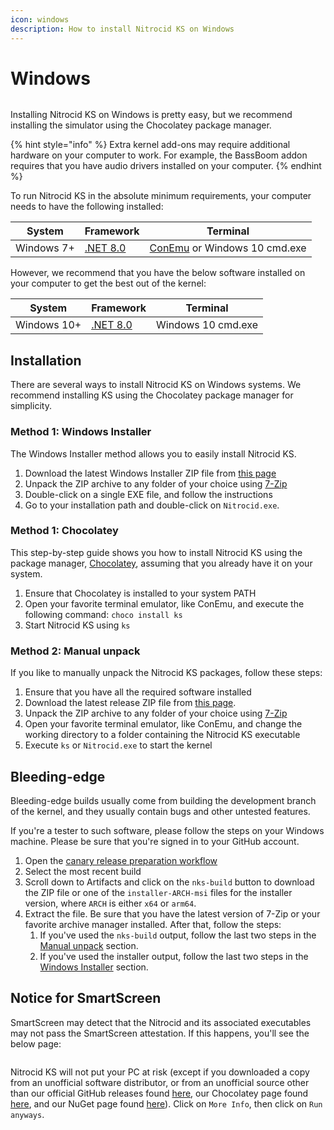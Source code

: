 ```yaml
---
icon: windows
description: How to install Nitrocid KS on Windows
---
```


# Windows

<figure><img src="https://github.com/Aptivi-Stable-Docs/nks-manual-0.1.0/blob/main/.gitbook/assets/001-welcome.png" alt=""><figcaption></figcaption></figure>

Installing Nitrocid KS on Windows is pretty easy, but we recommend installing the simulator using the Chocolatey package manager.

{% hint style="info" %}
Extra kernel add-ons may require additional hardware on your computer to work. For example, the BassBoom addon requires that you have audio drivers installed on your computer.
{% endhint %}

To run Nitrocid KS in the absolute minimum requirements, your computer needs to have the following installed:

| System     | Framework                                                          | Terminal                                                  |
| ---------- | ------------------------------------------------------------------ | --------------------------------------------------------- |
| Windows 7+ | [.NET 8.0](https://dotnet.microsoft.com/en-us/download/dotnet/8.0) | [ConEmu](https://conemu.github.io/) or Windows 10 cmd.exe |

However, we recommend that you have the below software installed on your computer to get the best out of the kernel:

| System      | Framework                                                          | Terminal           |
| ----------- | ------------------------------------------------------------------ | ------------------ |
| Windows 10+ | [.NET 8.0](https://dotnet.microsoft.com/en-us/download/dotnet/8.0) | Windows 10 cmd.exe |

## Installation

There are several ways to install Nitrocid KS on Windows systems. We recommend installing KS using the Chocolatey package manager for simplicity.

### Method 1: Windows Installer <a href="#method-1-windows-installer" id="method-1-windows-installer"></a>

The Windows Installer method allows you to easily install Nitrocid KS.

1. Download the latest Windows Installer ZIP file from [this page](https://github.com/Aptivi/Kernel-Simulator/releases)
2. Unpack the ZIP archive to any folder of your choice using [7-Zip](https://7-zip.org/)
3. Double-click on a single EXE file, and follow the instructions
4. Go to your installation path and double-click on `Nitrocid.exe`.

### Method 1: Chocolatey

This step-by-step guide shows you how to install Nitrocid KS using the package manager, [Chocolatey](https://chocolatey.org/install), assuming that you already have it on your system.

1. Ensure that Chocolatey is installed to your system PATH
2. Open your favorite terminal emulator, like ConEmu, and execute the following command: `choco install ks`
3. Start Nitrocid KS using `ks`

### Method 2: Manual unpack

If you like to manually unpack the Nitrocid KS packages, follow these steps:

1. Ensure that you have all the required software installed
2. Download the latest release ZIP file from [this page](https://github.com/Aptivi/Kernel-Simulator/releases).
3. Unpack the ZIP archive to any folder of your choice using [7-Zip](https://7-zip.org/)
4. Open your favorite terminal emulator, like ConEmu, and change the working directory to a folder containing the Nitrocid KS executable
5. Execute `ks` or `Nitrocid.exe` to start the kernel

## Bleeding-edge

Bleeding-edge builds usually come from building the development branch of the kernel, and they usually contain bugs and other untested features.

If you're a tester to such software, please follow the steps on your Windows machine. Please be sure that you're signed in to your GitHub account.

1. Open the [canary release preparation workflow](https://github.com/Aptivi/Nitrocid/actions/workflows/release-canary.yml)
2. Select the most recent build
3. Scroll down to Artifacts and click on the `nks-build` button to download the ZIP file or one of the `installer-ARCH-msi` files for the installer version, where `ARCH` is either `x64` or `arm64`.
4. Extract the file. Be sure that you have the latest version of 7-Zip or your favorite archive manager installed. After that, follow the steps:
   1. If you've used the `nks-build` output, follow the last two steps in the [Manual unpack](https://aptivi.gitbook.io/aptivi/nitrocid-ks-manual/installation-and-maintenance/installing-the-kernel/windows#method-3-manual-unpack) section.
   2. If you've used the installer output, follow the last two steps in the [Windows Installer](https://aptivi.gitbook.io/aptivi/nitrocid-ks-manual/installation-and-maintenance/installing-the-kernel/windows#method-1-windows-installer) section.

## Notice for SmartScreen

SmartScreen may detect that the Nitrocid and its associated executables may not pass the SmartScreen attestation. If this happens, you'll see the below page:

<figure><img src="https://github.com/Aptivi-Stable-Docs/nks-manual-0.1.0/blob/main/.gitbook/assets/image.png" alt=""><figcaption></figcaption></figure>

Nitrocid KS will not put your PC at risk (except if you downloaded a copy from an unofficial software distributor, or from an unofficial source other than our official GitHub releases found [here](https://github.com/Aptivi/NitrocidKS/releases), our Chocolatey page found [here](https://community.chocolatey.org/packages/KS), and our NuGet page found [here](https://www.nuget.org/packages/KS/)). Click on `More Info`, then click on `Run anyways`.
